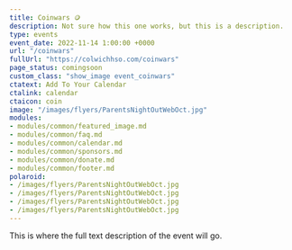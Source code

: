 ```yaml
---
title: Coinwars 🪙
description: Not sure how this one works, but this is a description.
type: events
event_date: 2022-11-14 1:00:00 +0000
url: "/coinwars"
fullUrl: "https://colwichhso.com/coinwars"
page_status: comingsoon
custom_class: "show_image event_coinwars"
ctatext: Add To Your Calendar
ctalink: calendar
ctaicon: coin
image: "/images/flyers/ParentsNightOutWebOct.jpg"
modules:
- modules/common/featured_image.md
- modules/common/faq.md
- modules/common/calendar.md
- modules/common/sponsors.md
- modules/common/donate.md
- modules/common/footer.md
polaroid: 
- /images/flyers/ParentsNightOutWebOct.jpg
- /images/flyers/ParentsNightOutWebOct.jpg
- /images/flyers/ParentsNightOutWebOct.jpg
- /images/flyers/ParentsNightOutWebOct.jpg
---
```

This is where the full text description of the event will go.